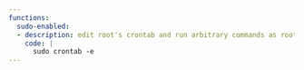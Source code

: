 ```yaml
---
functions:
  sudo-enabled:
  - description: edit root's crontab and run arbitrary commands as root.
    code: |
      sudo crontab -e
---
```

